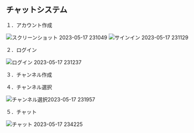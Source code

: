 ##   チャットシステム

１．アカウント作成

![スクリーンショット 2023-05-17 231049](https://github.com/kochi00/chat/assets/139095207/b2a26ab7-09d8-4892-a04d-5d350ff423fc)
![サインイン 2023-05-17 231129](https://github.com/kochi00/chat/assets/139095207/92abd0a7-fa22-4610-94c8-71a489ee856a)

２．ログイン

![ログイン 2023-05-17 231237](https://github.com/kochi00/chat/assets/139095207/387a4e1a-f5b1-4b34-8a64-c6233af8081a)


３．チャンネル作成

４．チャンネル選択

![チャンネル選択2023-05-17 231957](https://github.com/kochi00/chat/assets/139095207/8c6e277d-8053-47b9-a522-d625d69468b8)

５．チャット

![チャット 2023-05-17 234225](https://github.com/kochi00/chat/assets/139095207/d6903004-5ae8-483e-99d5-8eb3de4346f3)
